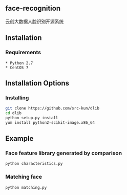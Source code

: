 ## face-recognition

云创大数据人脸识别开源系统

## Installation

### Requirements
	* Python 2.7
	* CentOS 7

## Installation Options

### Installing

```bash
git clone https://github.com/src-kun/dlib
cd dlib
python setup.py install
yum install python2-scikit-image.x86_64
```

## Example

### Face feature library generated by comparison

```bash
python characteristics.py
```

### Matching face

```bash
python matching.py
```
